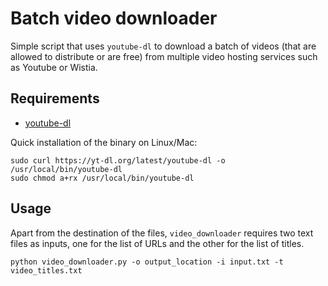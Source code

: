 # Batch video downloader

Simple script that uses `youtube-dl` to download a batch of videos (that are allowed to distribute or are free) from
multiple video hosting services such as Youtube or Wistia.

## Requirements
* [youtube-dl](https://rg3.github.io/youtube-dl/index.html)

Quick installation of the binary on Linux/Mac:

 ```
sudo curl https://yt-dl.org/latest/youtube-dl -o /usr/local/bin/youtube-dl
sudo chmod a+rx /usr/local/bin/youtube-dl
 ```

## Usage

Apart from the destination of the files, `video_downloader` requires two text files as inputs, one for the list of URLs
and the other for the list of titles.

 ```
 python video_downloader.py -o output_location -i input.txt -t video_titles.txt
 ```